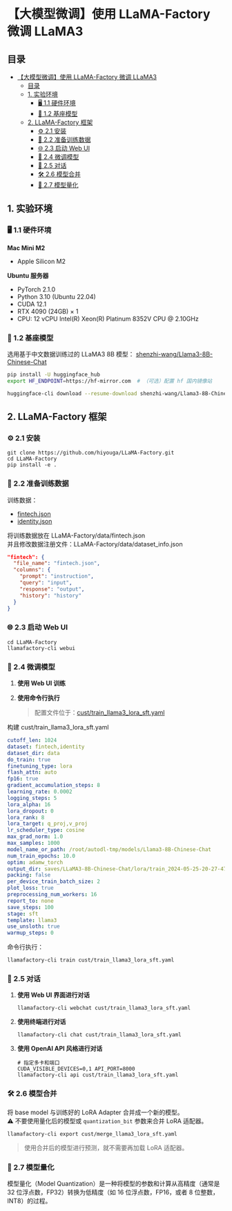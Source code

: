 # 【大模型微调】使用 LLaMA-Factory 微调 LLaMA3

## 目录
- [【大模型微调】使用 LLaMA-Factory 微调 LLaMA3](#大模型微调使用-llama-factory-微调-llama3)
  - [目录](#目录)
  - [1. 实验环境](#1-实验环境)
    - [🖥️ 1.1 硬件环境](#️-11-硬件环境)
    - [🦙 1.2 基座模型](#-12-基座模型)
  - [2. LLaMA-Factory 框架](#2-llama-factory-框架)
    - [⚙️ 2.1 安装](#️-21-安装)
    - [📂 2.2 准备训练数据](#-22-准备训练数据)
    - [🌐 2.3 启动 Web UI](#-23-启动-web-ui)
    - [🔧 2.4 微调模型](#-24-微调模型)
    - [💬 2.5 对话](#-25-对话)
    - [🛠️ 2.6 模型合并](#️-26-模型合并)
    - [🔢 2.7 模型量化](#-27-模型量化)

## 1. 实验环境

### 🖥️ 1.1 硬件环境

**Mac Mini M2**
- Apple Silicon M2

**Ubuntu 服务器**
- PyTorch 2.1.0
- Python 3.10 (Ubuntu 22.04)
- CUDA 12.1
- RTX 4090 (24GB) × 1
- CPU: 12 vCPU Intel(R) Xeon(R) Platinum 8352V CPU @ 2.10GHz

### 🦙 1.2 基座模型

选用基于中文数据训练过的 LLaMA3 8B 模型：
[shenzhi-wang/Llama3-8B-Chinese-Chat](https://huggingface.co/shenzhi-wang/Llama3-8B-Chinese-Chat)

```bash
pip install -U huggingface_hub
export HF_ENDPOINT=https://hf-mirror.com  # （可选）配置 hf 国内镜像站

huggingface-cli download --resume-download shenzhi-wang/Llama3-8B-Chinese-Chat --local-dir /root/autodl-tmp/models/Llama3-8B-Chinese-Chat1
```

## 2. LLaMA-Factory 框架

### ⚙️ 2.1 安装

```shell
git clone https://github.com/hiyouga/LLaMA-Factory.git
cd LLaMA-Factory
pip install -e .
```

### 📂 2.2 准备训练数据

训练数据：
- [fintech.json](https://github.com/echonoshy/cgft-llm/blob/master/llama-factory/data/fintech.json)
- [identity.json](https://github.com/echonoshy/cgft-llm/blob/master/llama-factory/data/identity.json)

将训练数据放在 LLaMA-Factory/data/fintech.json  
并且修改数据注册文件：LLaMA-Factory/data/dataset_info.json

```json
"fintech": {
  "file_name": "fintech.json",
  "columns": {
    "prompt": "instruction",
    "query": "input",
    "response": "output",
    "history": "history"
  }
}
```

### 🌐 2.3 启动 Web UI

```shell
cd LLaMA-Factory
llamafactory-cli webui
```

### 🔧 2.4 微调模型

1. **使用 Web UI 训练**

2. **使用命令行执行**
   > 配置文件位于：[cust/train_llama3_lora_sft.yaml](https://github.com/echonoshy/cgft-llm/tree/master/llama-factory/cust)

构建 cust/train_llama3_lora_sft.yaml
```yaml
cutoff_len: 1024
dataset: fintech,identity
dataset_dir: data
do_train: true
finetuning_type: lora
flash_attn: auto
fp16: true
gradient_accumulation_steps: 8
learning_rate: 0.0002
logging_steps: 5
lora_alpha: 16
lora_dropout: 0
lora_rank: 8
lora_target: q_proj,v_proj
lr_scheduler_type: cosine
max_grad_norm: 1.0
max_samples: 1000
model_name_or_path: /root/autodl-tmp/models/Llama3-8B-Chinese-Chat
num_train_epochs: 10.0
optim: adamw_torch
output_dir: saves/LLaMA3-8B-Chinese-Chat/lora/train_2024-05-25-20-27-47
packing: false
per_device_train_batch_size: 2
plot_loss: true
preprocessing_num_workers: 16
report_to: none
save_steps: 100
stage: sft
template: llama3
use_unsloth: true
warmup_steps: 0
```

命令行执行：
```shell
llamafactory-cli train cust/train_llama3_lora_sft.yaml
```

### 💬 2.5 对话

1. **使用 Web UI 界面进行对话**
    ```shell
    llamafactory-cli webchat cust/train_llama3_lora_sft.yaml
    ```

2. **使用终端进行对话**
    ```shell
    llamafactory-cli chat cust/train_llama3_lora_sft.yaml
    ```

3. **使用 OpenAI API 风格进行对话**
    ```shell
    # 指定多卡和端口
    CUDA_VISIBLE_DEVICES=0,1 API_PORT=8000 
    llamafactory-cli api cust/train_llama3_lora_sft.yaml
    ```

### 🛠️ 2.6 模型合并

将 base model 与训练好的 LoRA Adapter 合并成一个新的模型。  
⚠️ 不要使用量化后的模型或 `quantization_bit` 参数来合并 LoRA 适配器。
```shell
llamafactory-cli export cust/merge_llama3_lora_sft.yaml
```

> 使用合并后的模型进行预测，就不需要再加载 LoRA 适配器。

### 🔢 2.7 模型量化

模型量化（Model Quantization）是一种将模型的参数和计算从高精度（通常是 32 位浮点数，FP32）转换为低精度（如 16 位浮点数，FP16，或者 8 位整数，INT8）的过程。
